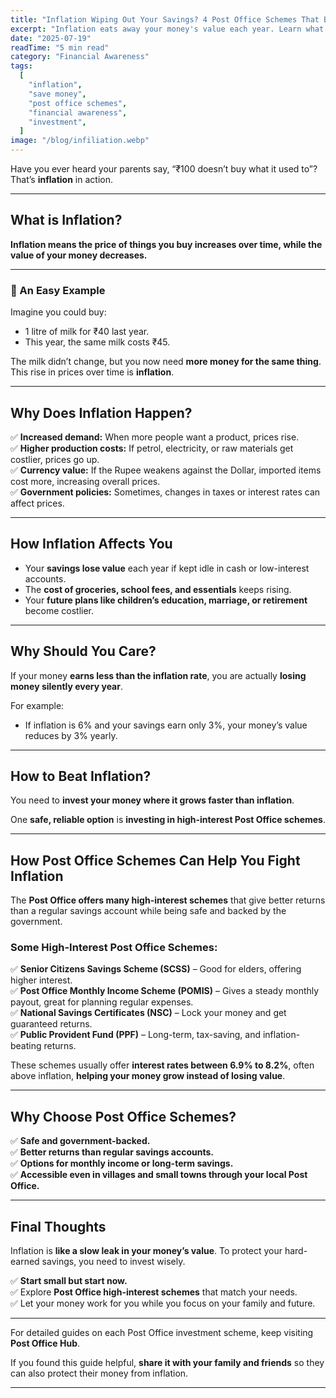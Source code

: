 ```yaml
---
title: "Inflation Wiping Out Your Savings? 4 Post Office Schemes That Beat It!"
excerpt: "Inflation eats away your money's value each year. Learn what inflation is, how it affects your daily life, and how you can protect your savings using Post Office high-interest schemes."
date: "2025-07-19"
readTime: "5 min read"
category: "Financial Awareness"
tags:
  [
    "inflation",
    "save money",
    "post office schemes",
    "financial awareness",
    "investment",
  ]
image: "/blog/infiliation.webp"
---
```


Have you ever heard your parents say, “₹100 doesn’t buy what it used to”? That’s **inflation** in action.

---

## What is Inflation?

**Inflation means the price of things you buy increases over time, while the value of your money decreases.**

---

### 🧃 An Easy Example

Imagine you could buy:

- 1 litre of milk for ₹40 last year.
- This year, the same milk costs ₹45.

The milk didn’t change, but you now need **more money for the same thing**. This rise in prices over time is **inflation**.

---

## Why Does Inflation Happen?

✅ **Increased demand:** When more people want a product, prices rise.  
✅ **Higher production costs:** If petrol, electricity, or raw materials get costlier, prices go up.  
✅ **Currency value:** If the Rupee weakens against the Dollar, imported items cost more, increasing overall prices.  
✅ **Government policies:** Sometimes, changes in taxes or interest rates can affect prices.

---

## How Inflation Affects You

- Your **savings lose value** each year if kept idle in cash or low-interest accounts.
- The **cost of groceries, school fees, and essentials** keeps rising.
- Your **future plans like children’s education, marriage, or retirement** become costlier.

---

## Why Should You Care?

If your money **earns less than the inflation rate**, you are actually **losing money silently every year**.

For example:

- If inflation is 6% and your savings earn only 3%, your money’s value reduces by 3% yearly.

---

## How to Beat Inflation?

You need to **invest your money where it grows faster than inflation**.

One **safe, reliable option** is **investing in high-interest Post Office schemes**.

---

## How Post Office Schemes Can Help You Fight Inflation

The **Post Office offers many high-interest schemes** that give better returns than a regular savings account while being safe and backed by the government.

### Some High-Interest Post Office Schemes:

✅ **Senior Citizens Savings Scheme (SCSS)** – Good for elders, offering higher interest.  
✅ **Post Office Monthly Income Scheme (POMIS)** – Gives a steady monthly payout, great for planning regular expenses.  
✅ **National Savings Certificates (NSC)** – Lock your money and get guaranteed returns.  
✅ **Public Provident Fund (PPF)** – Long-term, tax-saving, and inflation-beating returns.

These schemes usually offer **interest rates between 6.9% to 8.2%**, often above inflation, **helping your money grow instead of losing value**.

---

## Why Choose Post Office Schemes?

✅ **Safe and government-backed.**  
✅ **Better returns than regular savings accounts.**  
✅ **Options for monthly income or long-term savings.**  
✅ **Accessible even in villages and small towns through your local Post Office.**

---

## Final Thoughts

Inflation is **like a slow leak in your money’s value**. To protect your hard-earned savings, you need to invest wisely.

✅ **Start small but start now.**  
✅ Explore **Post Office high-interest schemes** that match your needs.  
✅ Let your money work for you while you focus on your family and future.

---

For detailed guides on each Post Office investment scheme, keep visiting **Post Office Hub**.

If you found this guide helpful, **share it with your family and friends** so they can also protect their money from inflation.

---
